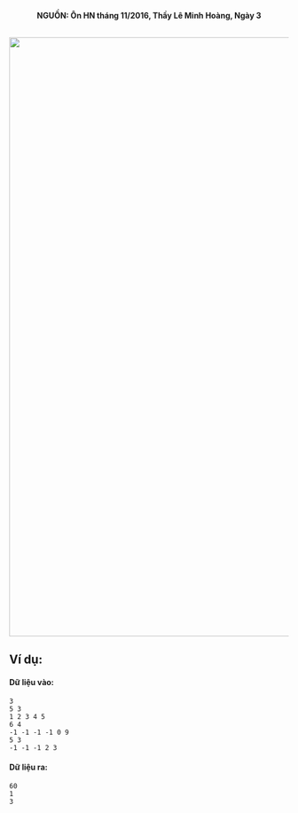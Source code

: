 **<center>NGUỒN: Ôn HN tháng 11/2016, Thầy Lê Minh Hoàng, Ngày 3</center>**
<br>

<img src="/images/problems/1048/product.svg" width=1080px>

## Ví dụ:
#### Dữ liệu vào:
```
3
5 3
1 2 3 4 5
6 4
-1 -1 -1 -1 0 9
5 3
-1 -1 -1 2 3
```

#### Dữ liệu ra:
```
60
1
3
```